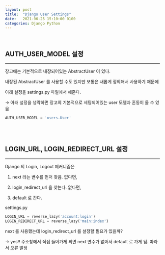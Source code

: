 ```yaml
---
layout: post
title:  "Django User Settings"
date:   2021-06-25 15:10:00 0100
categories: Django Python
---
```

<br>

## AUTH_USER_MODEL 설정

---

장고에는 기본적으로 내장되어있는 AbstractUser 이 있다.

내장된 AbstractUser 를 사용할 수도 있지만 보통은 새롭게 정의해서 사용하기 때문에

아래 설정을 settings.py 파일에서 해준다.

→ 아래 설정을 생략하면 장고의 기본적으로 세팅되어있는 user 모델과 혼동이 올 수 있음

```python
AUTH_USER_MODEL = 'users.User'
```

<br>
<br>

## LOGIN_URL, LOGIN_REDIRECT_URL 설정

---

Django 의  Login, Logout 메커니즘은

1. next 라는 변수를 먼저 찾음. 없다면,

2. login_redirect_url 을 찾는다. 없다면,

3. default 로 간다.


settings.py

```python
LOGIN_URL = reverse_lazy('account:login')
LOGIN_REDIRECT_URL = reverse_lazy('main:index')
```

next 를 사용했는데 login_redirect_url 를 설정할 필요가 있을까?

→ yes!! 주소창에서 직접 들어가게 되면 next 변수가 없어서 default 로 가게 됨. 따라서 오류 발생






<br><br>